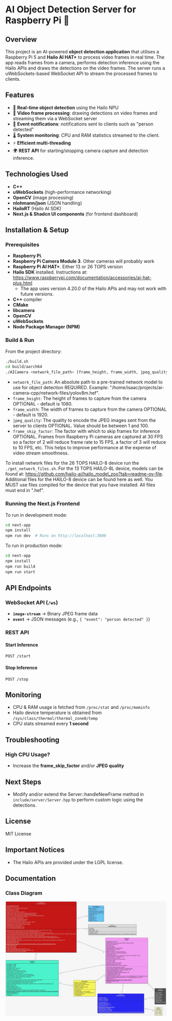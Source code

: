 # AI Object Detection Server for Raspberry Pi 🎥

## Overview

This project is an AI-powered **object detection application** that utilises a Raspberry Pi 5 and **Hailo AI HAT+** to process video frames in real time.
The app reads frames from a camera, performs detection inference using the Hailo APIs and draws the detections on the video frames.
The server runs a uWebSockets-based WebSocket API to stream the processed frames to clients.

## Features

- 🚀 **Real-time object detection** using the Hailo NPU
- 🎥 **Video frame processing**: drawing detections on video frames and streaming them via a WebSocket server
- 🔔 **Event notifications**: notifications sent to clients such as "person detected"
- 🌡️ **System monitoring**: CPU and RAM statistics streamed to the client.
- ⚡ **Efficient multi-threading**
- 🌍 **REST API** for starting/stopping camera capture and detection inference.

## Technologies Used

- **C++**
- **uWebSockets** (high-performance networking)
- **OpenCV** (image processing)
- **nlohmann/json** (JSON handling)
- **HailoRT** (Hailo AI SDK)
- **Next.js & Shadcn UI components** (for frontend dashboard)

## Installation & Setup

### Prerequisites

- **Raspberry Pi**.
- **Raspberry Pi Camera Module 3**. Other cameras will probably work
- **Raspberry Pi AI HAT+**. Either 13 or 26 TOPS version
- **Hailo SDK** installed. Instructions at: https://www.raspberrypi.com/documentation/accessories/ai-hat-plus.html
  - The app uses version 4.20.0 of the Hailo APIs and may not work with future versions.
- **C++** compiler
- **CMake**
- **libcamera**
- **OpenCV**
- **uWebSockets**
- **Node Package Manager (NPM)**

### Build & Run

From the project directory:

```sh
./build.sh
cd build/aarch64
./AICamera <network_file_path> [frame_height, frame_width, jpeg_quality, frame_skip_factor]
```

- `network_file_path`: An absolute path to a pre-trained network model to use for object detection REQUIRED. Example: "/home/isaac/projects/ai-camera-cpp/network-files/yolov8m.hef".
- `frame_height`: The height of frames to capture from the camera OPTIONAL - default is 1080.
- `frame_width`: The width of frames to capture from the camera OPTIONAL - default is 1920.
- `jpeg_quality`: The quality to encode the JPEG images sent from the server to clients OPTIONAL. Value should be between 1 and 100.
- `frame_skip_factor`: The factor with which to skip frames for inference OPTIONAL. Frames from Raspberry Pi cameras are captured at 30 FPS so a factor of 2 will reduce frame rate to 15 FPS, a factor of 3 will reduce to 10 FPS, etc. This helps to improve performance at the expense of video stream smoothness.

To install network files for the 26 TOPS HAILO-8 device run the `./get_network_files.sh`. For the 13 TOPS HAILO-8L device, models can be found at: https://github.com/hailo-ai/hailo_model_zoo?tab=readme-ov-file.
Additional files for the HAILO-8 device can be found here as well. You MUST use files compiled for the device that you have installed. All files must end in ".hef".

### Running the Next.js Frontend

To run in development mode:

```sh
cd next-app
npm install
npm run dev  # Runs on http://localhost:3000
```

To run in production mode:

```sh
cd next-app
npm install
npm run build
npm run start
```

## API Endpoints

### WebSocket API (`/ws`)

- **`image-stream`** → Binary JPEG frame data
- **`event`** → JSON messages (e.g., `{ "event": "person detected" }`)

### REST API

#### Start Inference

```http
POST /start
```

#### Stop Inference

```http
POST /stop
```

## Monitoring

- CPU & RAM usage is fetched from `/proc/stat` and `/proc/meminfo`
- Hailo device temperature is obtained from `/sys/class/thermal/thermal_zone0/temp`
- CPU stats streamed every **1 second**

## Troubleshooting

### High CPU Usage?

- Increase the **frame_skip_factor** and/or **JPEG quality**

## Next Steps

- Modify and/or extend the Server::handleNewFrame method in `include/server/Server.hpp` to perform custom logic using the detections.

## License

MIT License

## Important Notices

- The Hailo APIs are provided under the LGPL license.

## Documentation

### Class Diagram

![class diagram](/documentatation/class_diagram.jpeg)
